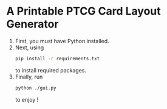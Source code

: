 # A Printable PTCG Card Layout Generator

1.  First, you must have Python installed.   
2.  Next, using  
    ```bash
    pip install -r requirements.txt
    ```
    to install required packages.  
3.  Finally, run
    ```bash
    python ./gui.py
    ```
    to enjoy !
